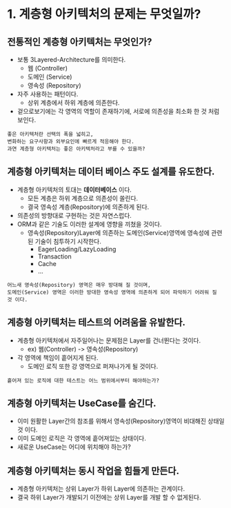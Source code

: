 # 1. 계층형 아키텍처의 문제는 무엇일까? 

## 전통적인 계층형 아키텍처는 무엇인가?
- 보통 3Layered-Architecture를 의미한다.
  - 웹 (Controller)
  - 도메인 (Service)
  - 영속성 (Repository)
- 자주 사용하는 패턴이다.
  - 상위 계층에서 하위 계층에 의존한다.
- 겉으로보기에는 각 영역의 역할이 존재하기에, 서로에 의존성을 최소화 한 것 처럼보인다.

```text
좋은 아키텍처란 선택의 폭을 넓히고,
변화하는 요구사항과 외부요인에 빠르게 적응해야 한다.
과연 계층형 아키텍처는 좋은 아키텍처라고 부를 수 있을까?
```

## 계층형 아키텍처는 데이터 베이스 주도 설계를 유도한다.
- 계층형 아키텍처의 토대는 **데이터베이스** 이다.
  - 모든 계층은 하위 계층으로 의존성이 쏠린다.
  - 결국 영속성 계층(Repository)에 의존하게 된다.
- 의존성의 방향대로 구현하는 것은 자연스럽다.
- ORM과 같은 기술도 이러한 설계에 영향을 끼쳤을 것이다.
  - 영속성(Repository)Layer에 의존하는 도메인(Service)영역에 영속성에 관련된 기술이 침투하기 시작한다.
    - EagerLoading/LazyLoading
    - Transaction
    - Cache
    - ...
```text
어느새 영속성(Repository) 영역은 매우 방대해 질 것이며,
도메인(Service) 영역은 이러한 방대한 영속성 영역에 의존하게 되어 파악하기 어려워 질 것 이다.
```


## 계층형 아키텍처는 테스트의 어려움을 유발한다.
- 계층형 아키텍처에서 자주일어나는 문제점은 Layer를 건너뛴다는 것이다.
  - ex) 웹(Controller) -> 영속성(Repository)
- 각 영역에 책임이 흩어지게 된다.
  - 도메인 로직 또한 강 영역으로 퍼져나가게 될 것이다.
```text
흩어져 있는 로직에 대한 테스트는 어느 범위에서부터 해야하는가?
```

## 계층형 아키텍처는 UseCase를 숨긴다.
- 이미 원활한 Layer간의 참조를 위해서 영속성(Repository)영역이 비대해진 상태일 것 이다.
- 이미 도메인 로직은 각 영역에 흩어져있는 상태이다.
- 새로운 UseCase는 어디에 위치해야 하는가?


## 계층형 아키텍처는 동시 작업을 힘들게 만든다.
- 계층형 아키텍처는 상위 Layer가 하위 Layer에 의존하는 관계이다.
- 결국 하위 Layer가 개발되기 이전에는 상위 Layer를 개발 할 수 없게된다.

